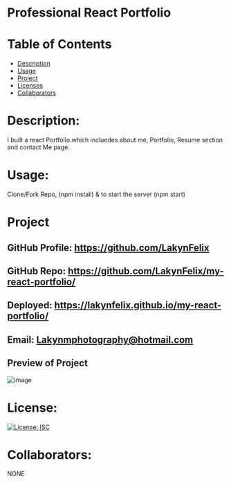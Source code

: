 

#  Professional React Portfolio

# Table of Contents 
* [Description](#descriptionofproject)  
* [Usage](#languages)  
* [Project](#nameofproject)    
* [Licenses](#licenses)   
* [Collaborators](#collaborators)   
 

 
# Description: 
I built a react Portfolio.which incluedes about me, Portfolio, Resume section and contact Me page.

# Usage: 
Clone/Fork Repo, (npm install) & to start the server (npm start)

# Project

## GitHub Profile: https://github.com/LakynFelix   
## GitHub Repo:  https://github.com/LakynFelix/my-react-portfolio/ 
## Deployed: https://lakynfelix.github.io/my-react-portfolio/
## Email: Lakynmphotography@hotmail.com 

## Preview of Project
![image](https://user-images.githubusercontent.com/84104126/138008258-e2bd0664-dd70-41d0-b30b-b538a1bc3f75.png)

# License:  
[![License: ISC](https://img.shields.io/badge/License-ISC-blue.svg)](https://opensource.org/licenses/ISC)
  
 # Collaborators:
 NONE   

